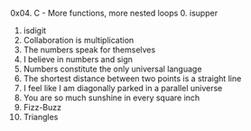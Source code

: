 0x04. C - More functions, more nested loops
0. isupper
1. isdigit
2. Collaboration is multiplication
3. The numbers speak for themselves
4. I believe in numbers and sign
5. Numbers constitute the only universal language
6. The shortest distance between two points is a straight line
7. I feel like I am diagonally parked in a parallel universe
8. You are so much sunshine in every square inch
9. Fizz-Buzz
10. Triangles
